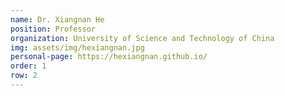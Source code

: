 ```yaml
---
name: Dr. Xiangnan He 
position: Professor
organization: University of Science and Technology of China
img: assets/img/hexiangnan.jpg
personal-page: https://hexiangnan.github.io/
order: 1
row: 2
---
```

